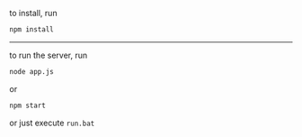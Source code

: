 to install, run

```bash
npm install
```

---

to run the server, run

```bash
node app.js
```

or

```bash
npm start
```

or just execute ```run.bat```